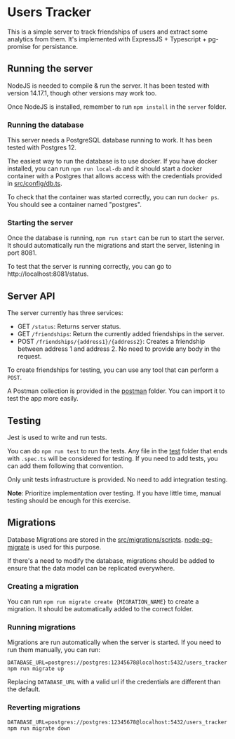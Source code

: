 # Users Tracker

This is a simple server to track friendships of users and extract some analytics from them. It's implemented with ExpressJS + Typescript + pg-promise for persistance.

## Running the server

NodeJS is needed to compile & run the server. It has been tested with version 14.17.1, though other versions may work too.

Once NodeJS is installed, remember to run `npm install` in the `server` folder.

### Running the database

This server needs a PostgreSQL database running to work. It has been tested with Postgres 12.

The easiest way to run the database is to use docker. If you have docker installed, you can run `npm run local-db` and it should start a docker container with a Postgres that allows access with the credentials provided in [src/config/db.ts](src/config/db.ts).

To check that the container was started correctly, you can run `docker ps`. You should see a container named "postgres".

### Starting the server

Once the database is running, `npm run start` can be run to start the server. It should automatically run the migrations and start the server, listening in port 8081.

To test that the server is running correctly, you can go to http://localhost:8081/status.

## Server API

The server currently has three services:
* GET `/status`: Returns server status.
* GET `/friendships`: Return the currently added friendships in the server.
* POST `/friendships/{address1}/{address2}`: Creates a friendship between address 1 and address 2. No need to provide any body in the request.

To create friendships for testing, you can use any tool that can perform a `POST`.

A Postman collection is provided in the [postman](postman) folder. You can import it to test the app more easily.

## Testing

Jest is used to write and run tests.

You can do `npm run test` to run the tests. Any file in the [test](test) folder that ends with `.spec.ts` will be considered for testing. If you need to add tests, you can add them following that convention.

Only unit tests infrastructure is provided. No need to add integration testing.

**Note**: Prioritize implementation over testing. If you have little time, manual testing should be enough for this exercise.

## Migrations

Database Migrations are stored in the [src/migrations/scripts](src/migrations/scripts). [node-pg-migrate](https://github.com/salsita/node-pg-migrate) is used for this purpose.

If there's a need to modify the database, migrations should be added to ensure that the data model can be replicated everywhere.

### Creating a migration

You can run `npm run migrate create {MIGRATION_NAME}` to create a migration. It should be automatically added to the correct folder.

### Running migrations

Migrations are run automatically when the server is started. If you need to run them manually, you can run:

`DATABASE_URL=postgres://postgres:12345678@localhost:5432/users_tracker npm run migrate up`

Replacing `DATABASE_URL` with a valid url if the credentials are different than the default.

### Reverting migrations

`DATABASE_URL=postgres://postgres:12345678@localhost:5432/users_tracker npm run migrate down`
